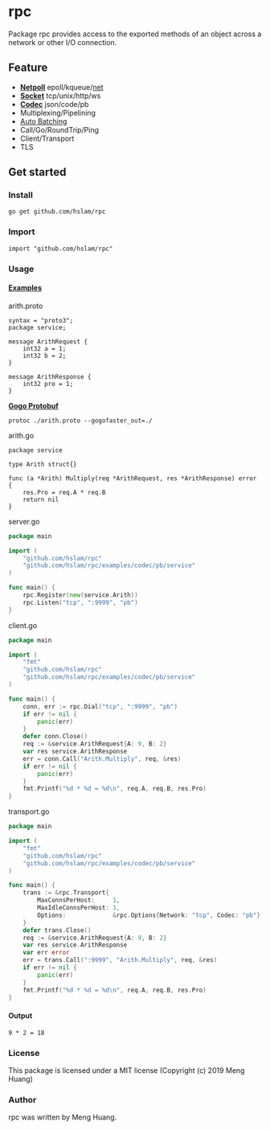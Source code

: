 # rpc
Package rpc provides access to the exported methods of an object across a network or other I/O connection.

## Feature
* **[Netpoll](https://github.com/hslam/netpoll "netpoll")** epoll/kqueue/[net](https://github.com/golang/go/tree/master/src/net "net")
* **[Socket](https://github.com/hslam/socket "socket")** tcp/unix/http/ws
* **[Codec](https://github.com/hslam/codec "codec")** json/code/pb
* Multiplexing/Pipelining
* [Auto Batching](https://github.com/hslam/writer "writer")
* Call/Go/RoundTrip/Ping
* Client/Transport
* TLS

## Get started

### Install
```
go get github.com/hslam/rpc
```
### Import
```
import "github.com/hslam/rpc"
```

### Usage
#### [Examples](https://github.com/hslam/rpc/tree/master/examples "examples")
arith.proto
```
syntax = "proto3";
package service;

message ArithRequest {
    int32 a = 1;
    int32 b = 2;
}

message ArithResponse {
    int32 pro = 1;
}
```
**[Gogo Protobuf](https://github.com/gogo/protobuf "gogoprotobuf")**
```
protoc ./arith.proto --gogofaster_out=./
```
arith.go
```
package service

type Arith struct{}

func (a *Arith) Multiply(req *ArithRequest, res *ArithResponse) error {
	res.Pro = req.A * req.B
	return nil
}
```
server.go
```go
package main

import (
	"github.com/hslam/rpc"
	"github.com/hslam/rpc/examples/codec/pb/service"
)

func main() {
	rpc.Register(new(service.Arith))
	rpc.Listen("tcp", ":9999", "pb")
}
```


client.go
```go
package main

import (
	"fmt"
	"github.com/hslam/rpc"
	"github.com/hslam/rpc/examples/codec/pb/service"
)

func main() {
	conn, err := rpc.Dial("tcp", ":9999", "pb")
	if err != nil {
		panic(err)
	}
	defer conn.Close()
	req := &service.ArithRequest{A: 9, B: 2}
	var res service.ArithResponse
	err = conn.Call("Arith.Multiply", req, &res)
	if err != nil {
		panic(err)
	}
	fmt.Printf("%d * %d = %d\n", req.A, req.B, res.Pro)
}
```
transport.go
```go
package main

import (
	"fmt"
	"github.com/hslam/rpc"
	"github.com/hslam/rpc/examples/codec/pb/service"
)

func main() {
	trans := &rpc.Transport{
		MaxConnsPerHost:     1,
		MaxIdleConnsPerHost: 1,
		Options:             &rpc.Options{Network: "tcp", Codec: "pb"},
	}
	defer trans.Close()
	req := &service.ArithRequest{A: 9, B: 2}
	var res service.ArithResponse
	var err error
	err = trans.Call(":9999", "Arith.Multiply", req, &res)
	if err != nil {
		panic(err)
	}
	fmt.Printf("%d * %d = %d\n", req.A, req.B, res.Pro)
}
```
#### Output
```
9 * 2 = 18
```


### License
This package is licensed under a MIT license (Copyright (c) 2019 Meng Huang)


### Author
rpc was written by Meng Huang.

